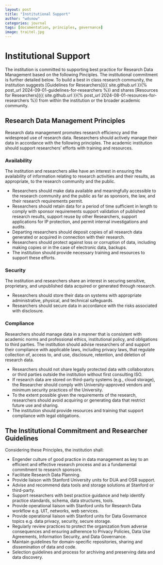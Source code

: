 ```yaml
---
layout: post
title: "Institutional Support"
author: "wdsnow"
categories: journal
tags: [documentation, principles, governance]
image: traitel.jpg
---
```


# Institutional Support

The institution is committed to supporting best practice for Research Data Management based on the following Pinciples. The institutional commitment is further detailed below. To build a best in class research community, the institution suggests [Guidelines for Researchers]({{ site.github.url }}{% post_url 2024-09-01-guidelines-for-researchers %}) and shares [Resources for Researchers]({{ site.github.url }}{% post_url 2024-08-01-resources-for-researchers %}) from within the institution or the broader academic community.

## Research Data Management Principles
Research data management promotes research efficiency and the widespread use of research data. Researchers should actively manage their data in accordance with the following principles. The academic institution should support researchers’ efforts with training and resources.

### Availability
The institution and researchers alike have an interest in ensuring the availability of information relating to research activities and their results, as appropriate, to the research community and the public.
* Researchers should make data available and meaningfully accessible to the research community and the public as far as sponsors, the law, and their research requirements permit.
* Researchers should retain data for a period of time sufficient in length to comply with sponsor requirements support validation of published research results, support reuse by other Researchers, support applications for IP protection, and permit internal investigations and audits.
* Departing researchers should deposit copies of all research data generated or acquired in connection with their research.
* Researchers should protect against loss or corruption of data, including making copies or in the case of electronic data, backups.
* The institution should provide necessary training and resources to support these efforts.

### Security
The institution and researchers share an interest in securing sensitive, proprietary, and unpublished data acquired or generated through research.
* Researchers should store their data on systems with appropriate administrative, physical, and technical safeguards.
* Researchers should secure data in accordance with the risks associated with disclosure.

### Compliance
Researchers should manage data in a manner that is consistent with academic norms and professional ethics, institutional policy, and obligations to third parties. The institution should advise researchers of and support their compliance with applicable laws, including privacy laws, that regulate collection of, access to, and use, disclosure, retention, and deletion of research data.
* Researchers should not share legally protected data with collaborators or third parties outside the institution without first consulting ISO.
* If research data are stored on third-party systems (e.g., cloud storage), the Researcher should comply with University-approved vendors and minimum security practices of the University.
* To the extent possible given the requirements of the research, researchers should avoid acquiring or generating data that restrict future use and sharing.
* The institution should provide resources and training that support compliance with legal obligations.

## The Institutional Commitment and Researcher Guidelines
Considering these Principles, the institution shall:

* Engender culture of good practice in data management as key to an efficient and effective research process and as a fundamental commitment to research sponsors. 
* Facilitate Research Data Planning.
* Provide liaison with Stanford University units for DUA and OSR support.
* Advise and recommend data tools and storage solutions at Stanford or third-party.
* Support researchers with best practice guidance and help identify practice standards, schema, data structures, tools.
* Provide operational liaison with Stanford units for Research Data workflow e.g. UIT, networks, web services.
* Provide operational liaison with Stanford units for Data Governance topics e.g. data privacy, security, secure storage.
* Regularly review practices to protect the organization from adverse consequences and ensuring adherence to Privacy Policies, Data Use Agreements, Information Security, and Data Governance.  
* Maintain guidelines for domain-specific repositories, sharing and dissemination of data and code.
* Selection guidelines and process for archiving and preserving data and data discovery.
